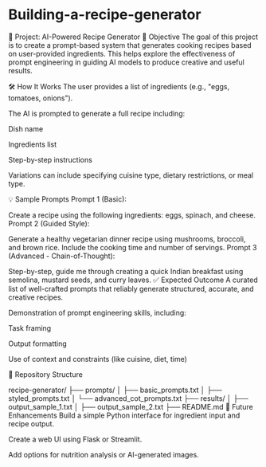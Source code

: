 # Building-a-recipe-generator
🍳 Project: AI-Powered Recipe Generator
🎯 Objective
The goal of this project is to create a prompt-based system that generates cooking recipes based on user-provided ingredients. This helps explore the effectiveness of prompt engineering in guiding AI models to produce creative and useful results.

🛠️ How It Works
The user provides a list of ingredients (e.g., "eggs, tomatoes, onions").

The AI is prompted to generate a full recipe including:

Dish name

Ingredients list

Step-by-step instructions

Variations can include specifying cuisine type, dietary restrictions, or meal type.

💡 Sample Prompts
Prompt 1 (Basic):


Create a recipe using the following ingredients: eggs, spinach, and cheese.
Prompt 2 (Guided Style):

Generate a healthy vegetarian dinner recipe using mushrooms, broccoli, and brown rice. Include the cooking time and number of servings.
Prompt 3 (Advanced - Chain-of-Thought):


Step-by-step, guide me through creating a quick Indian breakfast using semolina, mustard seeds, and curry leaves.
✅ Expected Outcome
A curated list of well-crafted prompts that reliably generate structured, accurate, and creative recipes.

Demonstration of prompt engineering skills, including:

Task framing

Output formatting

Use of context and constraints (like cuisine, diet, time)

📂 Repository Structure

recipe-generator/
├── prompts/
│   ├── basic_prompts.txt
│   ├── styled_prompts.txt
│   └── advanced_cot_prompts.txt
├── results/
│   ├── output_sample_1.txt
│   ├── output_sample_2.txt
├── README.md
🚀 Future Enhancements
Build a simple Python interface for ingredient input and recipe output.

Create a web UI using Flask or Streamlit.

Add options for nutrition analysis or AI-generated images.
